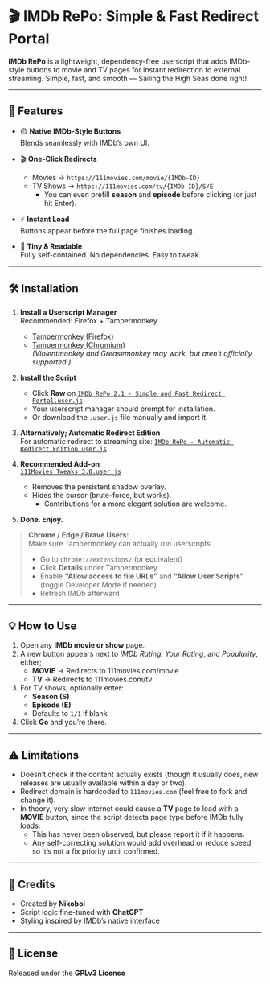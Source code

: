 # 🎬 IMDb RePo: Simple & Fast Redirect Portal

**IMDb RePo** is a lightweight, dependency-free userscript that adds IMDb-style buttons to movie and TV pages for instant redirection to external streaming. Simple, fast, and smooth — Sailing the High Seas done right!

---

## 🚀 Features

- 🟡 **Native IMDb-Style Buttons**  
  Blends seamlessly with IMDb’s own UI.

- 🎬 **One-Click Redirects**  
  - Movies → `https://111movies.com/movie/{IMDb-ID}`  
  - TV Shows → `https://111movies.com/tv/{IMDb-ID}/S/E`  
    - You can even prefill **season** and **episode** before clicking (or just hit Enter).

- ⚡ **Instant Load**  
  Buttons appear before the full page finishes loading.

- 🧩 **Tiny & Readable**  
  Fully self-contained. No dependencies. Easy to tweak.

---

## 🛠 Installation

1. **Install a Userscript Manager**  
   Recommended: Firefox + Tampermonkey  
   - [Tampermonkey (Firefox)](https://addons.mozilla.org/en-US/firefox/addon/tampermonkey/)  
   - [Tampermonkey (Chromium)](https://chromewebstore.google.com/detail/tampermonkey/dhdgffkkebhmkfjojejmpbldmpobfkfo)  
   *(Violentmonkey and Greasemonkey may work, but aren’t officially supported.)*

2. **Install the Script**  
   - Click **Raw** on [`IMDb RePo 2.1 - Simple and Fast Redirect Portal.user.js`](https://github.com/NikoboiNFTB/IMDb-RePo/blob/main/IMDb%20RePo%202.1%20-%20Simple%20and%20Fast%20Redirect%20Portal.user.js)  
   - Your userscript manager should prompt for installation.  
   - Or download the `.user.js` file manually and import it.

3. **Alternatively; Automatic Redirect Edition**  
   For automatic redirect to streaming site: [`IMDb RePo - Automatic Redirect Edition.user.js`](https://github.com/NikoboiNFTB/IMDb-RePo/blob/main/IMDb%20RePo%20-%20Automatic%20Redirect%20Edition.user.js)

4. **Recommended Add-on**  
   [`111Movies Tweaks 3.0.user.js`](https://github.com/NikoboiNFTB/IMDb-RePo/blob/main/111Movies%20Tweaks%203.0.user.js)  
   - Removes the persistent shadow overlay.  
   - Hides the cursor (brute-force, but works).  
     - Contributions for a more elegant solution are welcome.

5. **Done. Enjoy.**

> **Chrome / Edge / Brave Users:**  
> Make sure Tampermonkey can actually *run* userscripts:  
> - Go to `chrome://extensions/` (or equivalent)  
> - Click **Details** under Tampermonkey  
> - Enable **“Allow access to file URLs”** and **“Allow User Scripts”** (toggle Developer Mode if needed)  
> - Refresh IMDb afterward

---

## 💡 How to Use

1. Open any **IMDb movie or show** page.  
2. A new button appears next to *IMDb Rating*, *Your Rating*, and *Popularity*, either;  
   - **MOVIE** → Redirects to 111movies.com/movie  
   - **TV** → Redirects to 111movies.com/tv  
3. For TV shows, optionally enter:  
   - **Season (S)**  
   - **Episode (E)**  
   - Defaults to `1/1` if blank  
4. Click **Go** and you’re there.

---

## ⚠️ Limitations

- Doesn’t check if the content actually exists (though it usually does, new releases are usually available within a day or two).  
- Redirect domain is hardcoded to `111movies.com` (feel free to fork and change it).
- In theory, very slow internet could cause a **TV** page to load with a **MOVIE** button, since the script detects page type before IMDb fully loads.
  - This has never been observed, but please report it if it happens.
  - Any self-correcting solution would add overhead or reduce speed, so it’s not a fix priority until confirmed.

---

## 🤝 Credits

- Created by **Nikoboi**  
- Script logic fine-tuned with **ChatGPT**  
- Styling inspired by IMDb’s native interface  

---

## 📜 License

Released under the **GPLv3 License**
